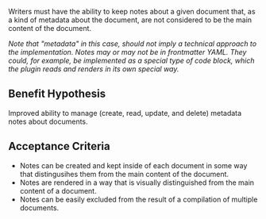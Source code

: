 Writers must have the ability to keep notes about a given document that, as a kind of metadata about the document, are not considered to be the main content of the document.

*Note that "metadata" in this case, should not imply a technical approach to the implementation. Notes may or may not be in frontmatter YAML. They could, for example, be implemented as a special type of code block, which the plugin reads and renders in its own special way.*

## Benefit Hypothesis

Improved ability to manage (create, read, update, and delete) metadata notes about documents.

## Acceptance Criteria

- Notes can be created and kept inside of each document in some way that distingusihes them from the main content of the document.
- Notes are rendered in a way that is visually distinguished from the main content of a document.
- Notes can be easily excluded from the result of a compilation of multiple documents.

